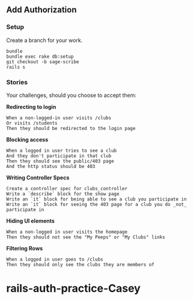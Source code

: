 ## Add Authorization

### Setup

Create a branch for your work.

```
bundle
bundle exec rake db:setup
git checkout -b sage-scribe
rails s
```

### Stories

Your challenges, should you choose to accept them:

**Redirecting to login**

```
When a non-logged-in user visits /clubs
Or visits /students
Then they should be redirected to the login page
```

**Blocking access**

```
When a logged in user tries to see a club
And they don't participate in that club
Then they should see the public/403 page
And the http status should be 403
```

**Writing Controller Specs**

```
Create a controller spec for clubs_controller
Write a `describe` block for the show page
Write an `it` block for being able to see a club you participate in
Write an `it` block for seeing the 403 page for a club you do _not_ participate in
```

**Hiding UI elements**

```
When a non-logged in user visits the homepage
Then they should not see the "My Peeps" or "My Clubs" links
```

**Filtering Rows**

```
When a logged in user goes to /clubs
Then they should only see the clubs they are members of
```
# rails-auth-practice-Casey
